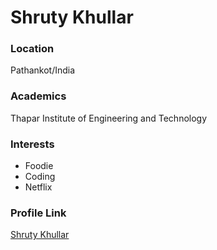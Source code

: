 # Shruty Khullar

### Location

Pathankot/India

### Academics

Thapar Institute of Engineering and Technology

### Interests

- Foodie
- Coding
- Netflix

### Profile Link

[Shruty Khullar](https://github.com/shruty-khullar)
